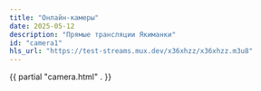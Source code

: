 ```yaml
---
title: "Онлайн-камеры"
date: 2025-05-12
description: "Прямые трансляции Якиманки"
id: "camera1"
hls_url: "https://test-streams.mux.dev/x36xhzz/x36xhzz.m3u8"
---
```

{{ partial "camera.html" . }}